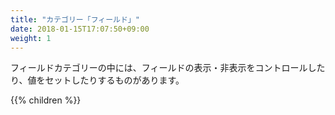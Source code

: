 ```yaml
---
title: "カテゴリー「フィールド」"
date: 2018-01-15T17:07:50+09:00
weight: 1
---
```


フィールドカテゴリーの中には、フィールドの表示・非表示をコントロールしたり、値をセットしたりするものがあります。

{{% children  %}}

